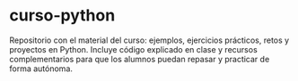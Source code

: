 # curso-python
Repositorio con el material del curso: ejemplos, ejercicios prácticos, retos y proyectos en Python. Incluye código explicado en clase y recursos complementarios para que los alumnos puedan repasar y practicar de forma autónoma.

